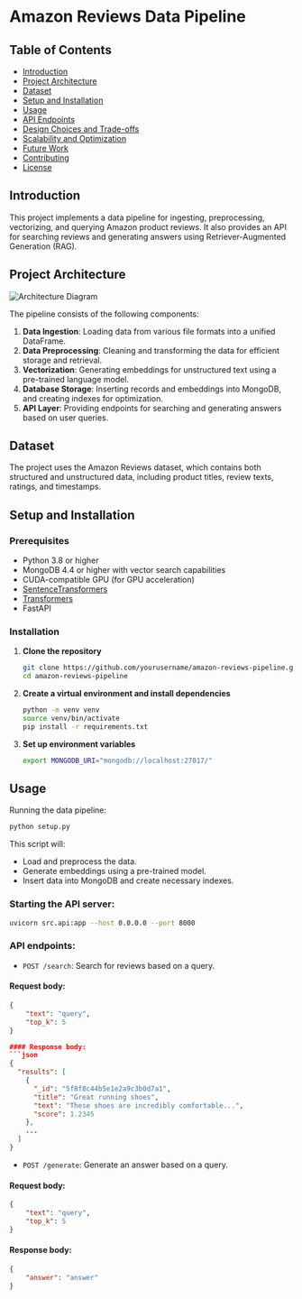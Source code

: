 # Amazon Reviews Data Pipeline

## Table of Contents
- [Introduction](#introduction)
- [Project Architecture](#project-architecture)
- [Dataset](#dataset)
- [Setup and Installation](#setup-and-installation)
- [Usage](#usage)
- [API Endpoints](#api-endpoints)
- [Design Choices and Trade-offs](#design-choices-and-trade-offs)
- [Scalability and Optimization](#scalability-and-optimization)
- [Future Work](#future-work)
- [Contributing](#contributing)
- [License](#license)

## Introduction

This project implements a data pipeline for ingesting, preprocessing, vectorizing, and querying Amazon product reviews. It also provides an API for searching reviews and generating answers using Retriever-Augmented Generation (RAG).

## Project Architecture

![Architecture Diagram](path_to_architecture_diagram.png)

The pipeline consists of the following components:

1. **Data Ingestion**: Loading data from various file formats into a unified DataFrame.
2. **Data Preprocessing**: Cleaning and transforming the data for efficient storage and retrieval.
3. **Vectorization**: Generating embeddings for unstructured text using a pre-trained language model.
4. **Database Storage**: Inserting records and embeddings into MongoDB, and creating indexes for optimization.
5. **API Layer**: Providing endpoints for searching and generating answers based on user queries.

## Dataset

The project uses the Amazon Reviews dataset, which contains both structured and unstructured data, including product titles, review texts, ratings, and timestamps.

## Setup and Installation

### Prerequisites

- Python 3.8 or higher
- MongoDB 4.4 or higher with vector search capabilities
- CUDA-compatible GPU (for GPU acceleration)
- [SentenceTransformers](https://www.sbert.net/)
- [Transformers](https://huggingface.co/transformers/)
- FastAPI

### Installation

1. **Clone the repository**

   ```bash
   git clone https://github.com/yourusername/amazon-reviews-pipeline.git
   cd amazon-reviews-pipeline

2. **Create a virtual environment and install dependencies**

   ```bash
   python -m venv venv
   source venv/bin/activate
   pip install -r requirements.txt
   ```

3. **Set up environment variables**

   ```bash
   export MONGODB_URI="mongodb://localhost:27017/"
   ```

## Usage

Running the data pipeline:

```bash
python setup.py
```
This script will:

- Load and preprocess the data.
- Generate embeddings using a pre-trained model.
- Insert data into MongoDB and create necessary indexes.

### Starting the API server:

```bash
uvicorn src.api:app --host 0.0.0.0 --port 8000
```

### API endpoints:

- `POST /search`: Search for reviews based on a query.

#### Request body:
```json
{
    "text": "query",
    "top_k": 5
}

#### Response body:
```json
{
  "results": [
    {
      "_id": "5f8f8c44b5e1e2a9c3b0d7a1",
      "title": "Great running shoes",
      "text": "These shoes are incredibly comfortable...",
      "score": 1.2345
    },
    ...
  ]
}
```
- `POST /generate`: Generate an answer based on a query.

#### Request body:
```json
{
    "text": "query",
    "top_k": 5
}
```

#### Response body:
```json
{
    "answer": "answer"
}
```
